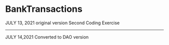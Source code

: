 # BankTransactions
JULY 13, 2021 original version
Second Coding Exercise
**********************
JULY 14,2021
Converted to DAO version
